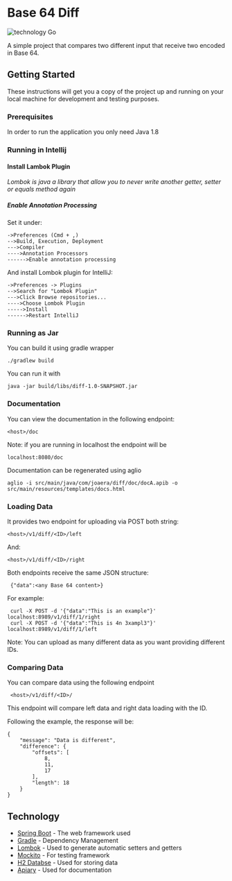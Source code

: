 # Base 64 Diff
![technology Go](https://img.shields.io/badge/Technology-spring--boot-blue.svg)

A simple project that compares two different input that receive two
encoded in Base 64.


## Getting Started

These instructions will get you a copy of the project up and running on your local machine for development and testing purposes.

### Prerequisites

In order to run the application you only need Java 1.8

### Running in Intellij

#### Install Lambok Plugin
*Lombok is java a library that allow you to never write another getter, setter or equals method again*

##### Enable Annotation Processing

Set it under: 
```
->Preferences (Cmd + ,)
-->Build, Execution, Deployment
--->Compiler
---->Annotation Processors
------>Enable annotation processing
```

And install Lombok plugin for IntelliJ:

```
->Preferences -> Plugins
-->Search for "Lombok Plugin"
--->Click Browse repositories...
---->Choose Lombok Plugin
----->Install
------>Restart IntelliJ
```

### Running as Jar
You can build it using gradle wrapper
    
    ./gradlew build
    
You can run it with

    java -jar build/libs/diff-1.0-SNAPSHOT.jar 

### Documentation
You can view the documentation in the following endpoint:

    <host>/doc

Note: if you are running in localhost the endpoint will be

    localhost:8080/doc

Documentation can be regenerated using aglio

    aglio -i src/main/java/com/joaera/diff/doc/docA.apib -o src/main/resources/templates/docs.html

### Loading Data

It provides two endpoint for uploading via POST both string:

    <host>/v1/diff/<ID>/left
    
And:

    <host>/v1/diff/<ID>/right

Both endpoints receive the same JSON structure:
     
     {"data":<any Base 64 content>}
 
 For example:
     
     curl -X POST -d '{"data":"This is an example"}' localhost:8989/v1/diff/1/right
     curl -X POST -d '{"data":"This is 4n 3xampl3"}' localhost:8989/v1/diff/1/left

Note: You can upload as many different data as you want providing different IDs.
 
 ### Comparing Data
 
 You can compare data using the following endpoint
 
     <host>/v1/diff/<ID>/
     
 This endpoint will compare left data and right data loading with the ID.
 
 Following the example, the response will be: 
 
    {
        "message": "Data is different",
        "difference": {
            "offsets": [
                8,
                11,
                17
            ],
            "length": 18
        }
    }
 
## Technology
* [Spring Boot](https://projects.spring.io/spring-boot/) - The web framework used
* [Gradle](http://www.gradle.org/) - Dependency Management
* [Lombok](https://projectlombok.org/) - Used to generate automatic setters and getters
* [Mockito](http://site.mockito.org/) - For testing framework
* [H2 Databse](https://projects.spring.io/spring-boot/) - Used for storing data
* [Apiary](https://apiary.io/) - Used for documentation


